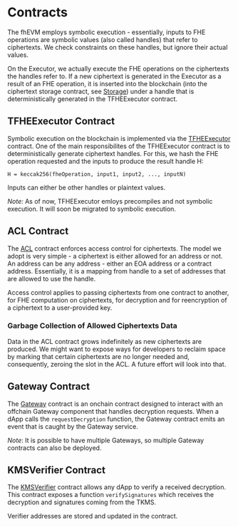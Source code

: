 # Contracts

The fhEVM employs symbolic execution - essentially, inputs to FHE operations are symbolic values (also called handles) that refer to ciphertexts. We check constraints on these handles, but ignore their actual values.

On the Executor, we actually execute the FHE operations on the ciphertexts the handles refer to. If a new ciphertext is generated in the Executor as a result of an FHE operation, it is inserted into the blockchain (into the ciphertext storage contract, see [Storage](storage.md)) under a handle that is deterministically generated in the TFHEExecutor contract.

## TFHEExecutor Contract

Symbolic execution on the blockchain is implemented via the [TFHEExecutor](https://github.com/zama-ai/fhevm/blob/main/lib/TFHEExecutor.sol) contract. One of the main responsibilites of the TFHEExecutor contract is to deterministically generate ciphertext handles. For this, we hash the FHE operation requested and the inputs to produce the result handle H:

```
H = keccak256(fheOperation, input1, input2, ..., inputN)
```

Inputs can either be other handles or plaintext values.

_Note:_ As of now, TFHEExecutor emloys precompiles and not symbolic execution. It will soon be migrated to symbolic execution.

## ACL Contract

The [ACL](https://github.com/zama-ai/fhevm/blob/main/lib/ACL.sol) contract enforces access control for ciphertexts. The model we adopt is very simple - a ciphertext is either allowed for an address or not. An address can be any address - either an EOA address or a contract address. Essentially, it is a mapping from handle to a set of addresses that are allowed to use the handle.

Access control applies to passing ciphertexts from one contract to another, for FHE computation on ciphertexts, for decryption and for reencryption of a ciphertext to a user-provided key.

### Garbage Collection of Allowed Ciphertexts Data

Data in the ACL contract grows indefinitely as new ciphertexts are produced. We might want to expose ways for developers to reclaim space by marking that certain ciphertexts are no longer needed and, consequently, zeroing the slot in the ACL. A future effort will look into that.

## Gateway Contract

The [Gateway](https://github.com/zama-ai/fhevm/blob/main/gateway/GatewayContract.sol) contract is an onchain contract designed to interact with an offchain Gateway component that handles decryption requests. When a dApp calls the `requestDecryption` function, the Gateway contract emits an event that is caught by the Gateway service.

_Note_: It is possible to have multiple Gateways, so multiple Gateway contracts can also be deployed.

## KMSVerifier Contract

The [KMSVerifier](https://github.com/zama-ai/fhevm/blob/main/lib/KMSVerifier.sol) contract allows any dApp to verify a received decryption. This contract exposes a function `verifySignatures` which receives the decryption and signatures coming from the TKMS.

Verifier addresses are stored and updated in the contract.
